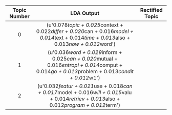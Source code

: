 |Topic Number   | LDA Output                  | Rectified Topic|
|:-------------:|:--------------------------: |:-------------:|
| 0 |(u'0.078*topic + 0.025*context + 0.022*differ + 0.020*can + 0.016*model + 0.014*text + 0.014*time + 0.013*also + 0.013*now + 0.012*word')     |  | 
| 1 | (u'0.036*word + 0.029*inform + 0.025*can + 0.020*mutual + 0.016*entropi + 0.014*comput + 0.014*go + 0.013*problem + 0.013*condit + 0.012*w1')      || 
| 2  | (u'0.032*featur + 0.021*use + 0.018*can + 0.017*model + 0.016*will + 0.015*valu + 0.014*retriev + 0.013*also + 0.012*program + 0.012*term') |  | 
